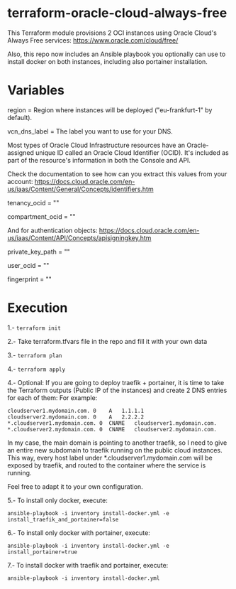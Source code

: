 terraform-oracle-cloud-always-free
==================================

This Terraform module provisions 2 OCI instances using Oracle Cloud's Always Free services: https://www.oracle.com/cloud/free/

Also, this repo now includes an Ansible playbook you optionally can use to install docker on both instances, including also portainer installation.

Variables
=========

region = Region where instances will be deployed ("eu-frankfurt-1" by default).

vcn_dns_label = The label you want to use for your DNS.

Most types of Oracle Cloud Infrastructure resources have an Oracle-assigned unique ID called an Oracle Cloud Identifier (OCID). It's included as part of the resource's information in both the Console and API.

Check the documentation to see how can you extract this values from your account: https://docs.cloud.oracle.com/en-us/iaas/Content/General/Concepts/identifiers.htm

tenancy_ocid = ""

compartment_ocid = ""

And for authentication objects: https://docs.cloud.oracle.com/en-us/iaas/Content/API/Concepts/apisigningkey.htm

private_key_path = ""

user_ocid = ""

fingerprint = ""

Execution
=========

1.- ```terraform init```

2.- Take terraform.tfvars file in the repo and fill it with your own data

3.- ```terraform plan```

4.- ```terraform apply```

4.- Optional: If you are going to deploy traefik + portainer, it is time to take the Terraform outputs (Public IP of the instances) and create 2 DNS entries for each of them:
For example:
```
cloudserver1.mydomain.com. 0	A	1.1.1.1
cloudserver2.mydomain.com. 0	A	2.2.2.2
*.cloudserver1.mydomain.com. 0	CNAME	cloudserver1.mydomain.com.
*.cloudserver2.mydomain.com. 0	CNAME	cloudserver2.mydomain.com.
```
In my case, the main domain is pointing to another traefik, so I need to give an entire new subdomain to traefik running on the public cloud instances. This way, every host label under *.cloudserver1.mydomain.com will be exposed by traefik, and routed to the container where the service is running.

Feel free to adapt it to your own configuration.

5.- To install only docker, execute:

```
ansible-playbook -i inventory install-docker.yml -e install_traefik_and_portainer=false
```

6.- To install only docker with portainer, execute:

```
ansible-playbook -i inventory install-docker.yml -e install_portainer=true
```

7.- To install docker with traefik and portainer, execute:

```
ansible-playbook -i inventory install-docker.yml
```
